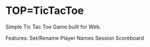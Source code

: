 # TOP=TicTacToe
Simple Tic Tac Toe Game built for Web.

Features:
Set/Rename Player Names
Session Scoreboard
